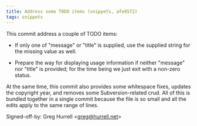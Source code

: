 ```yaml
---
title: Address some TODO items (snippets, afe8572)
tags: snippets
---
```


This commit address a couple of TODO items:

-   If only one of "message" or "title" is supplied, use the supplied string for the missing value as well.

-   Prepare the way for displaying usage information if neither "message" nor "title" is provided; for the time being we just exit with a non-zero status.

At the same time, this commit also provides some whitespace fixes, updates the copyright year, and removes some Subversion-related crud. All of this is bundled together in a single commit because the file is so small and all the edits apply to the same range of lines.

Signed-off-by: Greg Hurrell &lt;greg@hurrell.net&gt;
